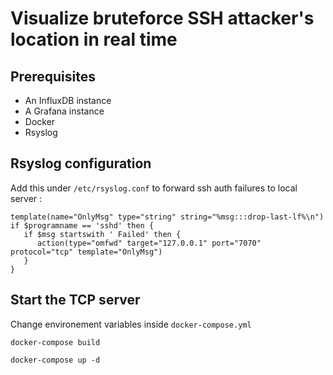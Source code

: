 # Visualize bruteforce SSH attacker's location in real time

## Prerequisites

- An InfluxDB instance
- A Grafana instance
- Docker
- Rsyslog

## Rsyslog configuration

Add this under `/etc/rsyslog.conf` to forward ssh auth failures to local server :

```
template(name="OnlyMsg" type="string" string="%msg:::drop-last-lf%\n")
if $programname == 'sshd' then {
   if $msg startswith ' Failed' then {
      action(type="omfwd" target="127.0.0.1" port="7070" protocol="tcp" template="OnlyMsg")
   }
}
```

## Start the TCP server

Change environement variables inside `docker-compose.yml`

`docker-compose build`

`docker-compose up -d`
